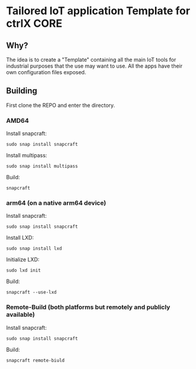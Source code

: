 # Tailored IoT application Template for ctrlX CORE

## Why?

The idea is to create a "Template" containing all the main IoT tools for industrial purposes that the use may want to use. All the apps have their own configuration files exposed. 


## Building 

First clone the REPO and enter the directory. 

### AMD64

Install snapcraft:

    sudo snap install snapcraft
    
Install multipass:

    sudo snap install multipass
    
Build:

    snapcraft 


### arm64 (on a native arm64 device)

Install snapcraft:

    sudo snap install snapcraft
    
Install LXD:

    sudo snap install lxd
    
Initialize LXD:

    sudo lxd init
    
Build:

    snapcraft --use-lxd
    
### Remote-Build (both platforms but remotely and publicly available)

Install snapcraft:

    sudo snap install snapcraft
    

Build:

    snapcraft remote-biuld

